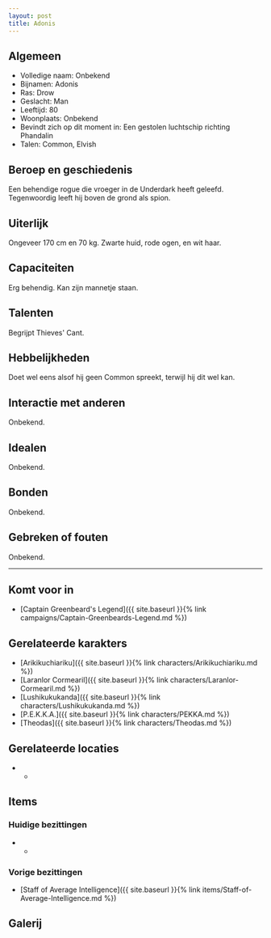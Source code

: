 ```yaml
---
layout: post
title: Adonis
---
```


## Algemeen
* Volledige naam: Onbekend
* Bijnamen: Adonis
* Ras: Drow
* Geslacht: Man
* Leeftijd: 80
* Woonplaats: Onbekend
* Bevindt zich op dit moment in: Een gestolen luchtschip richting Phandalin
* Talen: Common, Elvish

## Beroep en geschiedenis
Een behendige rogue die vroeger in de Underdark heeft geleefd. Tegenwoordig leeft hij boven de grond als spion.

## Uiterlijk
Ongeveer 170 cm en 70 kg. Zwarte huid, rode ogen, en wit haar.

## Capaciteiten
Erg behendig. Kan zijn mannetje staan.

## Talenten
Begrijpt Thieves' Cant.

## Hebbelijkheden
Doet wel eens alsof hij geen Common spreekt, terwijl hij dit wel kan.

## Interactie met anderen
Onbekend.

## Idealen
Onbekend.

## Bonden
Onbekend.

## Gebreken of fouten
Onbekend.

---

## Komt voor in
* [Captain Greenbeard's Legend]({{ site.baseurl }}{% link campaigns/Captain-Greenbeards-Legend.md %})

## Gerelateerde karakters
* [Arikikuchiariku]({{ site.baseurl }}{% link characters/Arikikuchiariku.md %})
* [Laranlor Cormearil]({{ site.baseurl }}{% link characters/Laranlor-Cormearil.md %})
* [Lushikukukanda]({{ site.baseurl }}{% link characters/Lushikukukanda.md %})
* [P.E.K.K.A.]({{ site.baseurl }}{% link characters/PEKKA.md %})
* [Theodas]({{ site.baseurl }}{% link characters/Theodas.md %})

## Gerelateerde locaties
* -

## Items

### Huidige bezittingen
* -

### Vorige bezittingen
* [Staff of Average Intelligence]({{ site.baseurl }}{% link items/Staff-of-Average-Intelligence.md %})

## Galerij
